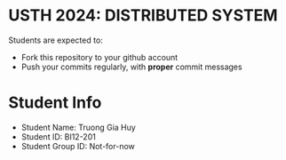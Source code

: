 USTH 2024: DISTRIBUTED SYSTEM
=====================================================

Students are expected to:
* Fork this repository to your github account
* Push your commits regularly, with **proper** commit messages


Student Info
=========================

* Student Name: Truong Gia Huy
* Student ID: BI12-201
* Student Group ID: Not-for-now
